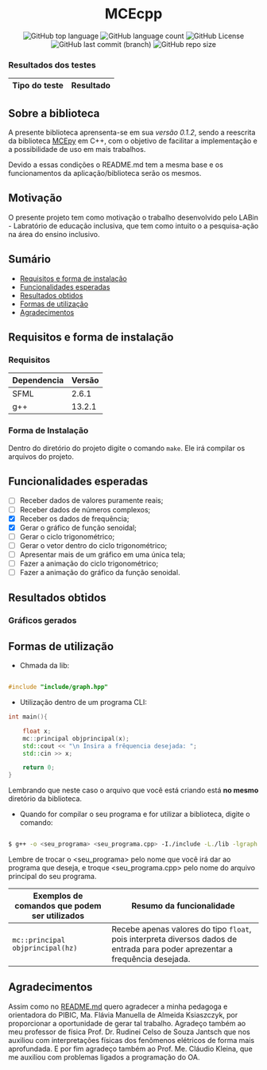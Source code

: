 <div align="center">

# MCEcpp

![GitHub top language](https://img.shields.io/github/languages/top/MauricioPaivadaSilva/MCEcpp) ![GitHub language count](https://img.shields.io/github/languages/count/MauricioPaivadaSilva/MCEcpp) ![GitHub License](https://img.shields.io/github/license/MauricioPaivadaSilva/MCEcpp) ![GitHub last commit (branch)](https://img.shields.io/github/last-commit/MauricioPaivadaSilva/MCEcpp/main) ![GitHub repo size](https://img.shields.io/github/repo-size/MauricioPaivadaSilva/MCEcpp)

</div>

### Resultados dos testes

<div align="center">

| Tipo do teste | Resultado |
|---|---|


</div>

## Sobre a biblioteca
A presente biblioteca aprensenta-se em sua *versão 0.1.2*, sendo a reescrita da biblioteca [MCEpy](https://github.com/MauricioPaivadaSilva/MCEpy) em C++, com o objetivo de facilitar a implementação e a possibilidade de uso em mais trabalhos.

Devido a essas condições o README.md tem a mesma base e os funcionamentos da aplicação/biblioteca serão os mesmos.

## Motivação

O presente projeto tem como motivação o trabalho desenvolvido pelo LABin - Labratório de educação inclusiva, que tem como intuito o a pesquisa-ação na área do ensino inclusivo.

## Sumário
* [Requisitos e forma de instalação](#requisitos-e-forma-de-instalação)
* [Funcionalidades esperadas](#funcionalidades-esperadas)
* [Resultados obtidos](#resultados-obtidos)
* [Formas de utilização](#formas-de-utilização)
* [Agradecimentos](#agradecimentos)
## Requisitos e forma de instalação


### Requisitos
<div align="center">

|Dependencia | Versão|
|---|---|
| SFML | 2.6.1 |
| g++ | 13.2.1 |

</div>

### Forma de Instalação

Dentro do diretório do projeto digite o comando `make`. Ele irá compilar os arquivos do projeto.

## Funcionalidades esperadas

- [ ] Receber dados de valores puramente reais;
- [ ] Receber dados de números complexos;
- [X] Receber os dados de frequência;
- [X] Gerar o gráfico de função senoidal;
- [ ] Gerar o ciclo trigonométrico;
- [ ] Gerar o vetor dentro do ciclo trigonométrico;
- [ ] Apresentar mais de um gráfico em uma única tela;
- [ ] Fazer a animação do ciclo trigonométrico;
- [ ] Fazer a animação do gráfico da função senoidal.

## Resultados obtidos

### Gráficos gerados

## Formas de utilização

* Chmada da lib:

```cpp

#include "include/graph.hpp"
```

* Utilização dentro de um programa CLI:

```cpp
int main(){

    float x;
    mc::principal objprincipal(x);
    std::cout << "\n Insira a frêquencia desejada: ";
    std::cin >> x;

    return 0;
}
```

Lembrando que neste caso o arquivo que você está criando está **no mesmo** diretório da biblioteca.

<!--
Lembrando que **todos** os dados devem ser inseridos como _str_. Assim como o parametro `"None"` **deve** ser mantido como segundo argumento, caso seja alterado, a lib irá trabalhar em modo de teste, gerando dados e salvando os mesmos.

Pode ser atribuido como valor imaginário tanto _i_ como _j_. E no caso dos gráficos animados, é necessário inserir _Hz_ após o valor, como no exemplo.
-->

* Quando for compilar o seu programa e for utilizar a biblioteca, digite o comando:

```bash

$ g++ -o <seu_programa> <seu_programa.cpp> -I./include -L./lib -lgraph -Wl,-rpath=./lib

```

Lembre de trocar o <seu_programa> pelo nome que você irá dar ao programa que deseja, e troque <seu_programa.cpp> pelo nome do arquivo principal do seu programa.

<div align="center">

|Exemplos de comandos que podem ser utilizados | Resumo da funcionalidade|
|---|---|
| `mc::principal objprincipal(hz)` | Recebe apenas valores do tipo `float`, pois interpreta diversos dados de entrada para poder aprezentar a frequência desejada. |

</div>

## Agradecimentos

 Assim como no [README.md](https://github.com/MauricioPaivadaSilva/MCEpy) quero agradecer a minha pedagoga e orientadora do PIBIC, Ma. Flávia Manuella de Almeida Ksiaszczyk, por proporcionar a oportunidade de gerar tal trabalho. Agradeço também ao meu professor de física Prof. Dr. Rudinei Celso de Souza Jantsch que nos auxiliou com interpretações físicas dos fenômenos elétricos de forma mais aprofundada. E por fim agradeço também ao Prof. Me. Cláudio Kleina, que me auxiliou com problemas ligados a programação do OA.
